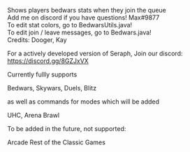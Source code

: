 Shows players bedwars stats when they join the queue                            
Add me on discord if you have questions! Max#9877                        
To edit stat colors, go to BedwarsUtils.java!                                
To edit join / leave messages, go to Bedwars.java!                                
Credits: Dooger, Kay

For a actively developed version of Seraph, Join our discord: https://discord.gg/8GZJxVX

Currently fullly supports

Bedwars,
Skywars,
Duels,
Blitz

as well as commands for modes which will be added

UHC,
Arena Brawl

To be added in the future, not supported:

Arcade
Rest of the Classic Games
